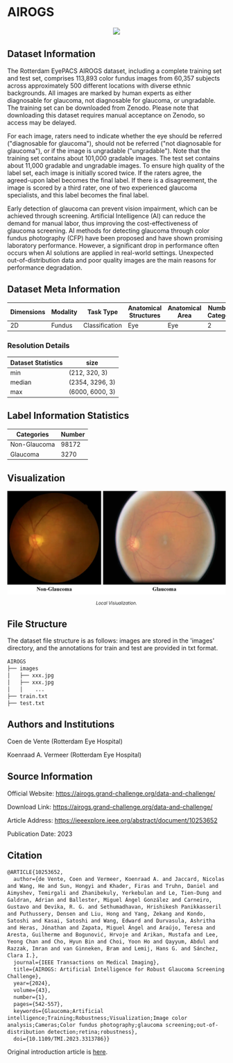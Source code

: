 # AIROGS

<div align="center">
    <a href="https://github.com/openmedlab/"><img width="700px" height="auto" src="appendix/AIROGS_0.avif"></a>
</div>
<p style="text-align:center;font-size:10px;"><em></em></p>

## Dataset Information

The Rotterdam EyePACS AIROGS dataset, including a complete training set and test set, comprises 113,893 color fundus images from 60,357 subjects across approximately 500 different locations with diverse ethnic backgrounds. All images are marked by human experts as either diagnosable for glaucoma, not diagnosable for glaucoma, or ungradable. The training set can be downloaded from Zenodo. Please note that downloading this dataset requires manual acceptance on Zenodo, so access may be delayed.

For each image, raters need to indicate whether the eye should be referred ("diagnosable for glaucoma"), should not be referred ("not diagnosable for glaucoma"), or if the image is ungradable ("ungradable"). Note that the training set contains about 101,000 gradable images. The test set contains about 11,000 gradable and ungradable images. To ensure high quality of the label set, each image is initially scored twice. If the raters agree, the agreed-upon label becomes the final label. If there is a disagreement, the image is scored by a third rater, one of two experienced glaucoma specialists, and this label becomes the final label.

Early detection of glaucoma can prevent vision impairment, which can be achieved through screening. Artificial Intelligence (AI) can reduce the demand for manual labor, thus improving the cost-effectiveness of glaucoma screening. AI methods for detecting glaucoma through color fundus photography (CFP) have been proposed and have shown promising laboratory performance. However, a significant drop in performance often occurs when AI solutions are applied in real-world settings. Unexpected out-of-distribution data and poor quality images are the main reasons for performance degradation.

## Dataset Meta Information

| Dimensions | Modality | Task Type      | Anatomical Structures | Anatomical Area | Number of Categories | Data Volume | File Format |
|------------|----------|----------------|-----------------------|-----------------|----------------------|-------------|-------------|
| 2D         | Fundus   | Classification | Eye                   | Eye             | 2                    | 101442      | JPG         |


### Resolution Details

| Dataset Statistics | size            |
|--------------------|-----------------|
| min                | (212, 320, 3)   |
| median             | (2354, 3296, 3) |
| max                | (6000, 6000, 3) |

## Label Information Statistics

| Categories   | Number |
|--------------|--------|
| Non-Glaucoma | 98172  |
| Glaucoma     | 3270   |


## Visualization

<div align="center">
    <a href="https://github.com/openmedlab/"><img width="700px" height="auto" src="appendix/AIROGS_1.webp"></a>
</div>
<p style="text-align:center;font-size:10px;"><em>Local Visiualization.</em></p>

## File Structure

The dataset file structure is as follows: images are stored in the 'images' directory, and the annotations for train and test are provided in txt format.

``` 
AIROGS
├── images
│   ├── xxx.jpg
│   ├── xxx.jpg
│   │    ...
├── train.txt
├── test.txt
```

## Authors and Institutions

Coen de Vente (Rotterdam Eye Hospital)

Koenraad A. Vermeer (Rotterdam Eye Hospital)

## Source Information

Official Website: https://airogs.grand-challenge.org/data-and-challenge/

Download Link: https://airogs.grand-challenge.org/data-and-challenge/

Article Address: https://ieeexplore.ieee.org/abstract/document/10253652

Publication Date: 2023

## Citation

``` 
@ARTICLE{10253652,
  author={de Vente, Coen and Vermeer, Koenraad A. and Jaccard, Nicolas and Wang, He and Sun, Hongyi and Khader, Firas and Truhn, Daniel and Aimyshev, Temirgali and Zhanibekuly, Yerkebulan and Le, Tien-Dung and Galdran, Adrian and Ballester, Miguel Ángel González and Carneiro, Gustavo and Devika, R. G. and Sethumadhavan, Hrishikesh Panikkasseril and Puthussery, Densen and Liu, Hong and Yang, Zekang and Kondo, Satoshi and Kasai, Satoshi and Wang, Edward and Durvasula, Ashritha and Heras, Jónathan and Zapata, Miguel Ángel and Araújo, Teresa and Aresta, Guilherme and Bogunović, Hrvoje and Arikan, Mustafa and Lee, Yeong Chan and Cho, Hyun Bin and Choi, Yoon Ho and Qayyum, Abdul and Razzak, Imran and van Ginneken, Bram and Lemij, Hans G. and Sánchez, Clara I.},
  journal={IEEE Transactions on Medical Imaging}, 
  title={AIROGS: Artificial Intelligence for Robust Glaucoma Screening Challenge}, 
  year={2024},
  volume={43},
  number={1},
  pages={542-557},
  keywords={Glaucoma;Artificial intelligence;Training;Robustness;Visualization;Image color analysis;Cameras;Color fundus photography;glaucoma screening;out-of-distribution detection;retina;robustness},
  doi={10.1109/TMI.2023.3313786}}
```

Original introduction article is [here](https://zhuanlan.zhihu.com/p/706368095).